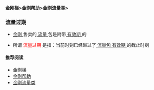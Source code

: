 #### 金刚梯>金刚帮助>金刚流量类>

### 流量过期

- [ 金刚 ](https://github.com/a2zitpro/web/blob/master/a2zitpro.md)售卖的[ 流量 ](https://github.com/a2zitpro/web/blob/master/kkdatatraffic.md)包是附带[ 有效期 ](https://github.com/a2zitpro/web/blob/master/kkdatatrafficpackagevalidityperiod.md)的


- 所谓<font color="red"> 流量过期 </font>是指：当前时刻已经越过了[ 流量包 ](https://github.com/a2zitpro/web/blob/master/kkdatatrafficpackage.md) [ 有效期 ](https://github.com/a2zitpro/web/blob/master/kkdatatrafficpackagevalidityperiod.md)的截止时刻

#### 推荐阅读

- [金刚梯](https://github.com/a2zitpro/web/blob/master/dlb.md)
- [金刚帮助](https://github.com/a2zitpro/web/blob/master/list_helpkkvpn.md)
- [金刚流量类](https://github.com/a2zitpro/web/blob/master/kkdatatraffic.md)
